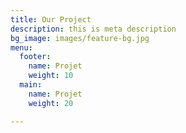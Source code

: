 ```yaml
---
title: Our Project
description: this is meta description
bg_image: images/feature-bg.jpg
menu:
  footer:
    name: Projet
    weight: 10
  main:
    name: Projet
    weight: 20

---
```

